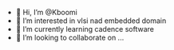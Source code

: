 - 👋 Hi, I’m @Kboomi
- 👀 I’m interested in vlsi nad embedded domain
- 🌱 I’m currently learning cadence software
- 💞️ I’m looking to collaborate on ...

<!---
Kboomi/Kboomi is a ✨ special ✨ repository because its `README.md` (this file) appears on your GitHub profile.
You can click the Preview link to take a look at your changes.
--->
